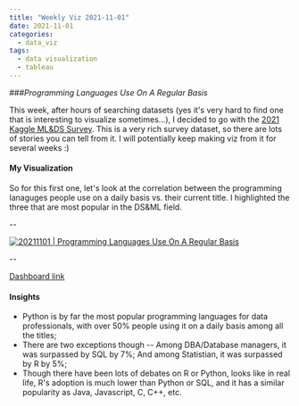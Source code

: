 ```yaml
---
title: "Weekly Viz 2021-11-01"
date: 2021-11-01
categories:
  - data_viz
tags:
  - data visualization
  - tableau
---
```


###*Programming Languages Use On A Regular Basis*


This week, after hours of searching datasets (yes it's very hard to find one that is interesting to visualize sometimes...), I decided to go with the [2021 Kaggle ML&DS Survey](https://www.kaggle.com/c/kaggle-survey-2021/data). This is a very rich survey dataset, so there are lots of stories you can tell from it. I will potentially keep making viz from it for several weeks :)   

#### My Visualization

So for this first one, let's look at the correlation between the programming lanaguges people use on a daily basis vs. their current title. I highlighted the three that are most popular in the DS&ML field.  

--  
<div class='tableauPlaceholder' id='viz1635832768862' style='position: relative'>
  <noscript><a href='#'>
    <img alt='20211101 | Programming Languages Use On A Regular Basis ' src='https:&#47;&#47;public.tableau.com&#47;static&#47;images&#47;20&#47;20211101ProgrammingLanguagesUseOnARegularBasis&#47;20211101ProgrammingLanguagesUseOnARegularBasis&#47;1_rss.png' style='border: none' />
    </a></noscript>
  <object class='tableauViz'  style='display:none;'>
    <param name='host_url' value='https%3A%2F%2Fpublic.tableau.com%2F' />
    <param name='embed_code_version' value='3' />
    <param name='site_root' value='' />
    <param name='name' value='20211101ProgrammingLanguagesUseOnARegularBasis&#47;20211101ProgrammingLanguagesUseOnARegularBasis' />
    <param name='tabs' value='no' />
    <param name='toolbar' value='yes' />
    <param name='static_image' value='https:&#47;&#47;public.tableau.com&#47;static&#47;images&#47;20&#47;20211101ProgrammingLanguagesUseOnARegularBasis&#47;20211101ProgrammingLanguagesUseOnARegularBasis&#47;1.png' />
    <param name='animate_transition' value='yes' />
    <param name='display_static_image' value='yes' />
    <param name='display_spinner' value='yes' />
    <param name='display_overlay' value='yes' />
    <param name='display_count' value='yes' />
    <param name='language' value='en-US' />
    <param name='filter' value='publish=yes' />
  </object></div>              
  <script type='text/javascript'>           
  var divElement = document.getElementById('viz1635832768862');   
  var vizElement = divElement.getElementsByTagName('object')[0];               
  if ( divElement.offsetWidth > 800 ) { vizElement.style.width='800px';vizElement.style.height='627px';} else if ( divElement.offsetWidth > 500 ) { vizElement.style.width='800px';vizElement.style.height='627px';} else { vizElement.style.width='100%';vizElement.style.height='727px';}   
  var scriptElement = document.createElement('script');         
  scriptElement.src = 'https://public.tableau.com/javascripts/api/viz_v1.js';     
  vizElement.parentNode.insertBefore(scriptElement, vizElement);     
</script>
  
--  

[Dashboard link](https://public.tableau.com/views/20211101ProgrammingLanguagesUseOnARegularBasis/20211101ProgrammingLanguagesUseOnARegularBasis?:language=en-US&publish=yes&:display_count=n&:origin=viz_share_link)
  
#### Insights
* Python is by far the most popular programming languages for data professionals, with over 50% people using it on a daily basis among all the titles;
* There are two exceptions though -- Among DBA/Database managers, it was surpassed by SQL by 7%; And among Statistian, it was surpassed by R by 5%;
* Though there have been lots of debates on R or Python, looks like in real life, R's adoption is much lower than Python or SQL, and it has a similar popularity as Java, Javascript, C, C++, etc.  

